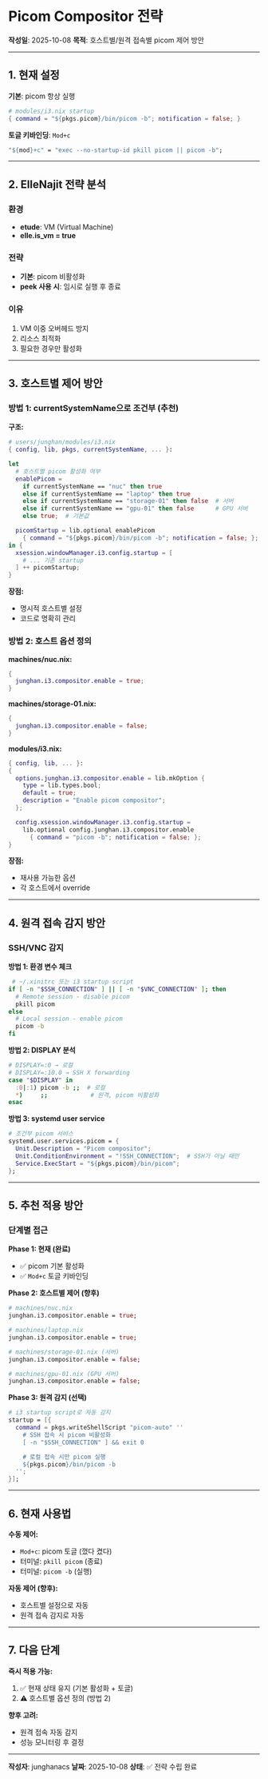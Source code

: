 # Picom Compositor 전략

**작성일**: 2025-10-08
**목적**: 호스트별/원격 접속별 picom 제어 방안

---

## 1. 현재 설정

**기본**: picom 항상 실행
```nix
# modules/i3.nix startup
{ command = "${pkgs.picom}/bin/picom -b"; notification = false; }
```

**토글 키바인딩**: `Mod+c`
```nix
"${mod}+c" = "exec --no-startup-id pkill picom || picom -b";
```

---

## 2. ElleNajit 전략 분석

### 환경
- **etude**: VM (Virtual Machine)
- **elle.is_vm = true**

### 전략
- **기본**: picom 비활성화
- **peek 사용 시**: 임시로 실행 후 종료

### 이유
1. VM 이중 오버헤드 방지
2. 리소스 최적화
3. 필요한 경우만 활성화

---

## 3. 호스트별 제어 방안

### 방법 1: currentSystemName으로 조건부 (추천)

**구조:**
```nix
# users/junghan/modules/i3.nix
{ config, lib, pkgs, currentSystemName, ... }:

let
  # 호스트별 picom 활성화 여부
  enablePicom =
    if currentSystemName == "nuc" then true
    else if currentSystemName == "laptop" then true
    else if currentSystemName == "storage-01" then false  # 서버
    else if currentSystemName == "gpu-01" then false      # GPU 서버
    else true;  # 기본값

  picomStartup = lib.optional enablePicom
    { command = "${pkgs.picom}/bin/picom -b"; notification = false; };
in {
  xsession.windowManager.i3.config.startup = [
    # ... 기존 startup
  ] ++ picomStartup;
}
```

**장점:**
- 명시적 호스트별 설정
- 코드로 명확히 관리

### 방법 2: 호스트 옵션 정의

**machines/nuc.nix:**
```nix
{
  junghan.i3.compositor.enable = true;
}
```

**machines/storage-01.nix:**
```nix
{
  junghan.i3.compositor.enable = false;
}
```

**modules/i3.nix:**
```nix
{ config, lib, ... }:
{
  options.junghan.i3.compositor.enable = lib.mkOption {
    type = lib.types.bool;
    default = true;
    description = "Enable picom compositor";
  };

  config.xsession.windowManager.i3.config.startup =
    lib.optional config.junghan.i3.compositor.enable
      { command = "picom -b"; notification = false; };
}
```

**장점:**
- 재사용 가능한 옵션
- 각 호스트에서 override

---

## 4. 원격 접속 감지 방안

### SSH/VNC 감지

**방법 1: 환경 변수 체크**
```bash
 # ~/.xinitrc 또는 i3 startup script
if [ -n "$SSH_CONNECTION" ] || [ -n "$VNC_CONNECTION" ]; then
  # Remote session - disable picom
  pkill picom
else
  # Local session - enable picom
  picom -b
fi
```

**방법 2: DISPLAY 분석**
```bash
# DISPLAY=:0 → 로컬
# DISPLAY=:10.0 → SSH X forwarding
case "$DISPLAY" in
  :0|:1) picom -b ;;  # 로컬
  *)     ;;            # 원격, picom 비활성화
esac
```

**방법 3: systemd user service**
```nix
# 조건부 picom 서비스
systemd.user.services.picom = {
  Unit.Description = "Picom compositor";
  Unit.ConditionEnvironment = "!SSH_CONNECTION";  # SSH가 아닐 때만
  Service.ExecStart = "${pkgs.picom}/bin/picom";
};
```

---

## 5. 추천 적용 방안

### 단계별 접근

**Phase 1: 현재 (완료)**
- ✅ picom 기본 활성화
- ✅ `Mod+c` 토글 키바인딩

**Phase 2: 호스트별 제어 (향후)**
```nix
# machines/nuc.nix
junghan.i3.compositor.enable = true;

# machines/laptop.nix
junghan.i3.compositor.enable = true;

# machines/storage-01.nix (서버)
junghan.i3.compositor.enable = false;

# machines/gpu-01.nix (GPU 서버)
junghan.i3.compositor.enable = false;
```

**Phase 3: 원격 감지 (선택)**
```nix
# i3 startup script로 자동 감지
startup = [{
  command = pkgs.writeShellScript "picom-auto" ''
    # SSH 접속 시 picom 비활성화
    [ -n "$SSH_CONNECTION" ] && exit 0

    # 로컬 접속 시만 picom 실행
    ${pkgs.picom}/bin/picom -b
  '';
}];
```

---

## 6. 현재 사용법

**수동 제어:**
- `Mod+c`: picom 토글 (껐다 켰다)
- 터미널: `pkill picom` (종료)
- 터미널: `picom -b` (실행)

**자동 제어 (향후):**
- 호스트별 설정으로 자동
- 원격 접속 감지로 자동

---

## 7. 다음 단계

**즉시 적용 가능:**
1. ✅ 현재 상태 유지 (기본 활성화 + 토글)
2. ⚠️ 호스트별 옵션 정의 (방법 2)

**향후 고려:**
- 원격 접속 자동 감지
- 성능 모니터링 후 결정

---

**작성자**: junghanacs
**날짜**: 2025-10-08
**상태**: ✅ 전략 수립 완료

